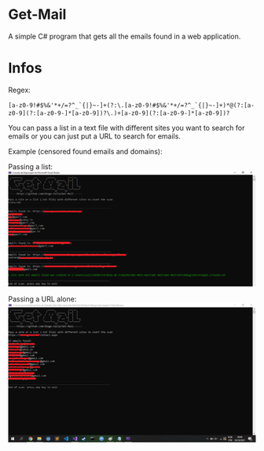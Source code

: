 # Get-Mail
A simple C# program that gets all the emails found in a web application.

# Infos
Regex:
```
[a-z0-9!#$%&'*+/=?^_`{|}~-]+(?:\.[a-z0-9!#$%&'*+/=?^_`{|}~-]+)*@(?:[a-z0-9](?:[a-z0-9-]*[a-z0-9])?\.)+[a-z0-9](?:[a-z0-9-]*[a-z0-9])?
```
You can pass a list in a text file with different sites you want to search for emails or you can just put a URL to search for emails.

Example (censored found emails and domains):

Passing a list:
<img src="images/img.png">

Passing a URL alone:
<img src="images/img2.png">
